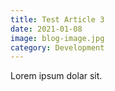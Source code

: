 ```yaml
---
title: Test Article 3
date: 2021-01-08
image: blog-image.jpg
category: Development
---
```


Lorem ipsum dolar sit.

